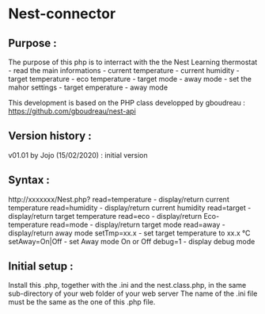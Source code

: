 # Nest-connector
Purpose :
---------
The purpose of this php is to interract with the the Nest Learning thermostat
	- read the main informations 
		- current temperature
		- current humidity
		- target temperature
		- eco temperature
		- target mode
		- away mode
	- set  the mahor settings
		- target emperature
		- away mode

This development is based on the PHP class developped by gboudreau :
https://github.com/gboudreau/nest-api

Version history :
-----------------
v01.01 by Jojo 		(15/02/2020)	: initial version

Syntax :
--------
http://xxxxxxx/Nest.php?
	read=temperature 			 	- display/return current temperature
	read=humidity					- display/return current humidity
	read=target 					- display/return target temperature
	read=eco 						- display/return Eco-temperature
	read=mode 						- display/return target mode
	read=away 						- display/return away mode
	setTmp=xx.x 					- set target temperature to xx.x °C
	setAway=On|Off 					- set Away mode On or Off
	debug=1 						- display debug mode

Initial setup :
----------------
Install this .php, together with the .ini and the nest.class.php, in the same sub-directory of your web folder of your web server
The name of the .ini file must be the same as the one of this .php file.
